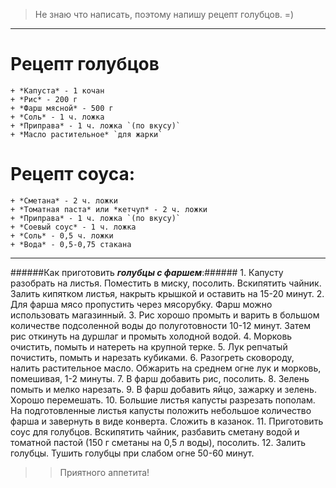 >Не знаю что написать, поэтому напишу рецепт голубцов. =)
----------------
Рецепт голубцов
===
	+ *Капуста* - 1 кочан
	+ *Рис* - 200 г
	+ *Фарш мясной* - 500 г
	+ *Соль* - 1 ч. ложка
	+ *Приправа* - 1 ч. ложка `(по вкусу)`
	+ *Масло растительное* `для жарки`
Рецепт соуса:
====
	+ *Сметана* - 2 ч. ложки
	+ *Томатная паста* или *кетчуп* - 2 ч. ложки
	+ *Приправа* - 1 ч. ложка `(по вкусу)`
	+ *Соевый соус* - 1 ч. ложка
	+ *Соль* - 0,5 ч. ложки
	+ *Вода* - 0,5-0,75 стакана
----------------
######Как приготовить ***голубцы с фаршем***:######
	1.	Капусту разобрать на листья. Поместить в миску, посолить. Вскипятить чайник. 
	Залить кипятком листья, накрыть крышкой и оставить на 15-20 минут.
	2.	Для фарша мясо пропустить через мясорубку. 
	Фарш можно использовать магазинный.
	3.	Рис хорошо промыть и варить в большом количестве подсоленной воды до 
	полуготовности 10-12 минут. Затем рис откинуть на дуршлаг и промыть холодной водой.
	4.	Морковь очистить, помыть и натереть на крупной терке.
	5.	Лук репчатый почистить, помыть и нарезать кубиками.
	6.	Разогреть сковороду, налить растительное масло. Обжарить на среднем огне 
	лук и морковь, помешивая, 1-2 минуты.
	7.	В фарш добавить рис, посолить.
	8.	Зелень помыть и мелко нарезать.
	9.	В фарш добавить яйцо, зажарку и зелень. Хорошо перемешать.
	10.	Большие листья капусты разрезать пополам. На подготовленные листья капусты
	положить небольшое количество фарша и завернуть в виде конверта. Сложить в казанок.
	11.	Приготовить соус для голубцов. Вскипятить чайник, разбавить сметану водой
	и томатной пастой (150 г сметаны на 0,5 л воды), посолить.
	12.  Залить голубцы. Тушить голубцы при слабом огне 50-60 минут. 
>>Приятного аппетита! 

